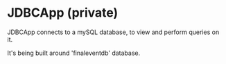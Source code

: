 # JDBCApp (private)

JDBCApp connects to a mySQL database, to view and perform queries on it. 

It's being built around 'finaleventdb' database.

